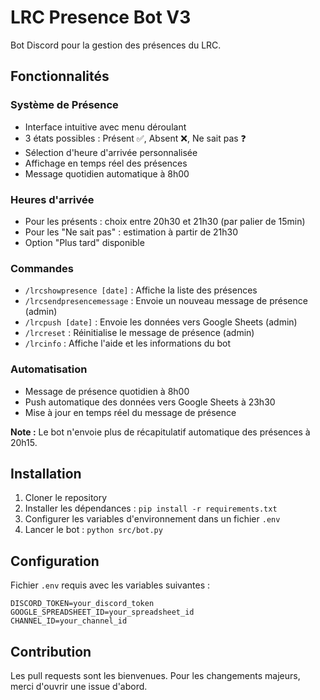 # LRC Presence Bot V3

Bot Discord pour la gestion des présences du LRC.

## Fonctionnalités

### Système de Présence
- Interface intuitive avec menu déroulant
- 3 états possibles : Présent ✅, Absent ❌, Ne sait pas ❓
- Sélection d'heure d'arrivée personnalisée
- Affichage en temps réel des présences
- Message quotidien automatique à 8h00

### Heures d'arrivée
- Pour les présents : choix entre 20h30 et 21h30 (par palier de 15min)
- Pour les "Ne sait pas" : estimation à partir de 21h30
- Option "Plus tard" disponible

### Commandes
- `/lrcshowpresence [date]` : Affiche la liste des présences
- `/lrcsendpresencemessage` : Envoie un nouveau message de présence (admin)
- `/lrcpush [date]` : Envoie les données vers Google Sheets (admin)
- `/lrcreset` : Réinitialise le message de présence (admin)
- `/lrcinfo` : Affiche l'aide et les informations du bot

### Automatisation
- Message de présence quotidien à 8h00
- Push automatique des données vers Google Sheets à 23h30
- Mise à jour en temps réel du message de présence

**Note :** Le bot n'envoie plus de récapitulatif automatique des présences à 20h15.

## Installation

1. Cloner le repository
2. Installer les dépendances : `pip install -r requirements.txt`
3. Configurer les variables d'environnement dans un fichier `.env`
4. Lancer le bot : `python src/bot.py`

## Configuration

Fichier `.env` requis avec les variables suivantes :
```
DISCORD_TOKEN=your_discord_token
GOOGLE_SPREADSHEET_ID=your_spreadsheet_id
CHANNEL_ID=your_channel_id
```

## Contribution

Les pull requests sont les bienvenues. Pour les changements majeurs, merci d'ouvrir une issue d'abord.